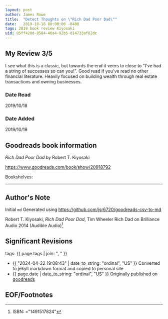 ```yaml
---
layout: post
author: James Rowe
title:  "Detect Thoughts on \"Rich Dad Poor Dad\""
date:   2019-10-18 00:00:00 -0400
tags: 2019 book review Kiyosaki 
uid: 05ff420d-8584-40a4-92b5-d14733af82dc
---
```




## My Review 3/5

I see what this is a classic, but towards the end it veers to close to "I've had a string of successes so can you!". Good read if you've read no other financial literature. Heavily focused on building wealth through real estate transactions and owning businesses.

### Date Read
2019/10/18

### Date Added
2019/10/18

## Goodreads book information

*Rich Dad Poor Dad* by Robert T. Kiyosaki

https://www.goodreads.com/book/show/20918792

Bookshelves: 

---

## Author's Note

Initial `md` Generated using https://github.com/jsr6720/goodreads-csv-to-md

Robert T. Kiyosaki, *Rich Dad Poor Dad*, Tim Wheeler Rich Dad on Brilliance Audio 2014 (Audible Audio)[^1]

## Significant Revisions

tags: {{ page.tags | join: ", " }} <!-- todo move this somewhere -->

- {{ "2024-04-22 19:08:43" | date_to_string: "ordinal", "US" }} Converted to jekyll markdown format and copied to personal site
- {{ page.date | date_to_string: "ordinal", "US" }} Originally published on [goodreads](https://www.goodreads.com)

## EOF/Footnotes

[^1]: ISBN: ="1491517824"